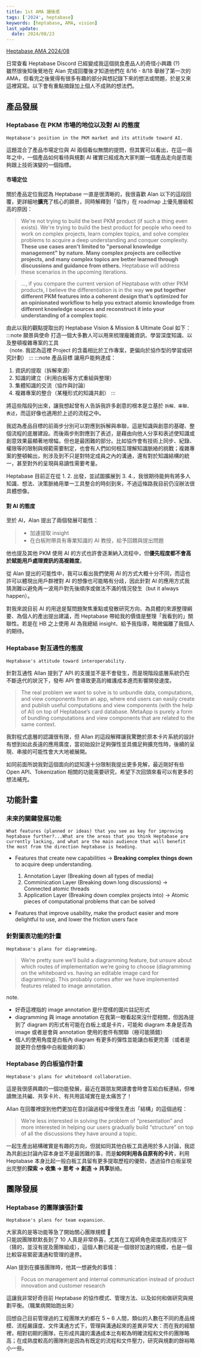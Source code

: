```yaml
---
title: 1st AMA 讀後感
tags: ['2024', heptabase]
keywords: [heptabase, AMA, vision]
last_update:
  date: 2024/08/23
---
```

[Heptabase AMA 2024/08](https://discord.com/channels/812292969183969301/1274713700695019520/1275397401334779904)

日常查看 Heptabase Discord 已經變成我這個挑食產品人的奇怪小興趣 (?)  
雖然很後知後覺地在 Alan 完成回覆後才知道他們在 8/16 - 8/18 舉辦了第一次的 AMA，但看完之後覺得有很多有趣的部分與想記錄下來的想法或問題，於是又來這裡寫寫。以下會有重點摘錄加上個人不成熟的想法們。


## 產品發展
### Heptabase 在 PKM 市場的地位以及對 AI 的態度
`Heptabase's position in the PKM market and its attitude toward AI.`

這題混合了產品市場定位與 AI 兩個看似無關的提問，但其實可以看出，在這一兩年之中，一個產品如何看待與規劃 AI 確實已經成為大家判斷一個產品走向是否能夠跟上技術演變的一個指標。  

#### 市場定位
關於產品定位我認為 Heptabase 一直是很清晰的，我很喜歡 Alan 以下的這段回覆，更詳細地**擴充**了核心的願景，同時解釋到「協作」在 roadmap 上優先層級較高的原因：

> We're not trying to build the best PKM product (if such a thing even exists). We're trying to build the best product for people who need to work on complex projects, learn complex topics, and solve complex problems to acquire a deep understanding and conquer complexity. **These use cases aren't limited to "personal knowledge management" by nature. Many complex projects are collective projects, and many complex topics are better learned through discussions and guidance from others.** Heptabase will address these scenarios in the upcoming iterations.

> ..., if you compare the current version of Heptabase with other PKM products, I believe the differentiation is in the way **we put together different PKM features into a coherent design that’s optimized for an opinionated workflow to help you extract atomic knowledge from different knowledge sources and reconstruct it into your understanding of a complex topic**.

由此以我的觀點提取出的 Heptabase Vision & Mission & Ultimate Goal 如下：
:::note 願景與使命
打造一個大多數人可以用來梳理龐雜資訊、學習深度知識、以及整頓複雜專案的工具  
（note. 我認為這裡 Project 的含義相比於工作專案，更偏向於協作型的學習或研究計劃）
:::
:::note 產品目標
讓用戶能夠達成：
1. 資訊的提取（拆解來源）
2. 知識的建立（利用白板等方式重組與整理）
3. 集體知識的交流（協作與討論）
4. 複雜專案的整合（某種形式的知識共創）
:::

將這些階段列出來，讓我想起曾有人告訴我許多創意的根本是立基於 `拆解、串聯、表述`，而這好像也適用於上述的流程之中。  

我認為產品目標的前兩步分別可以對應到拆解與串聯，這是知識與創意的基礎、整個流程的底層建設。而後兩步則對應到了表述，是藉由向他人分享和表述使知識或創意效果最顯著地增幅，但也是最困難的部分。比如協作會有技術上同步、紀錄、權限等的限制與規範需要制定，也會有人們如何相互理解知識脈絡的挑戰；複雜專案的整頓輸出，則涉及到不只是對特定成員之內的溝通，還有對於知識結構的統一，甚至對外的呈現與易讀性需要考量。

Heptabase 目前正在從 1. 2. 出發，並試圖擴展到 3. 4.，我很期待能夠有將多人知識、想法、決策脈絡用單一工具整合的時刻到來，不過這條路我目前仍沒辦法很具體想像。

#### 對 AI 的態度

至於 AI，Alan 提出了兩個發展可能性：
> - 加速提取 insight
> - 在白板附帶具有專業知識的 AI 教授，給予回饋與提出問題

他也提及其他 PKM 使用 AI 的方式也許會逐漸納入流程中，但**優先程度都不會高於賦能用戶處理資訊的高複雜度**。

從 Alan 提出的可能性中，我可以看出我們使用 AI 的方式大概十分不同，而這也許可以體現出用戶群裡對 AI 的想像也可能略有分歧，因此針對 AI 的應用方式我猜測難以避免再一波用戶對先後順序或做法不滿的情況發生（but it always happen）。

對我來說目前 AI 的用途是幫問題聚焦重點或發散研究方向、為具體的來源整理綱要、為個人的產出提出建議，而 Heptabase 帶給我的價值是整理「我看到的」關聯性。若是在 HB 之上使用 AI 為我總結 insight、給予我指導，略微偏離了我個人的期待。

### Heptabase 對互通性的態度
`Heptabase's attitude toward interoperability.`

針對互通性 Allan 提到了 API 的支援並不是不會發生，而是現階段底層系統仍在不斷迭代的狀況下，發布 API 會導致更高的維護成本進而影響開發速度。

> The real problem we want to solve is to unbundle data, computations, and view components from an app, where end users can easily create and publish useful computations and view components (with the help of AI) on top of Heptabase’s card database. MetaApp is purely a form of bundling computations and view components that are related to the same context.

我對程式底層的認識很有限，但 Allan 的這段解釋讓我驚艷於原本卡片系統的設計有想到如此長遠的應用廣度，當初始設計足夠彈性並具備足夠擴充性時，後續的呈現、串接的可能性會大大地被展開。

如同前面所說我對這個面向的認知還十分限制我提出更多見解，最近剛好有些 Open API、Tokenization 相關的功能需要研究，希望下次回頭來看可以有更多的想法補充。

## 功能計畫
### 未來的關鍵發展功能
`What features (planned or ideas) that you see as key for improving heptabase further?...What are the areas that you think Heptabase are currently lacking, and what are the main audience that will benefit the most from the direction heptabase is heading.`

- Features that create new capabilities → **Breaking complex things down** to acquire deep understanding.
    1. Annotation Layer (Breaking down all types of media) 
    2. Comminication Layer (Breaking down long discussions) → Connected atomic threads
    3. Application Layer (Breaking down complex projects into) → Atomic pieces of computational problems that can be solved

- Features that improve usability, make the product easier and more delightful to use, and lower the friction users face

### 針對圖表功能的計畫
`Heptabase's plans for diagramming.`

> We’re pretty sure we’ll build a diagramming feature, but unsure about which routes of implementation we’re going to choose (diagramming on the whiteboard vs. having an editable image card for diagramming). This probably comes after we have implemented features related to image annotation.

note.
- 好奇這裡指的 image annotation 是什麼樣的圖片註記形式
- diagramming 與 image annotation 在我第一眼看起來沒什麼相關，但因為提到了 diagram 的形式有可能在白板上或是卡片，可能和 diagram 本身是否為 image 或者是會與 annotation 使用的套件有關聯（極可能猜錯）
- 個人的使用角度是白板內 diagram 有更多的彈性並能讓白板更完善（或者是說更符合想像中白板能做的事）

### Heptabase 的白板協作計畫
`Heptabase's plans for whiteboard collaboration.`

這是我很感興趣的一個功能發展，最近在跟朋友開讀書會時會互給白板連結，但唯讀無法共編、共享卡片、有共用區域實在是太痛苦了！

Allan 在回覆裡提到他們更加在意討論過程中慢慢生產出「結構」的這個過程：

> We’re less interested in solving the problem of “presentation” and more interested in helping our users gradually build “structure” on top of all the discussions they have around a topic.

一起生產出結構確實是有趣的方向，但就如同其他白板工具適用於多人討論，我認為共創出討論內容本身並不是最困難的事，而是**如何利用各自原有的卡片**，利用 Heptabase 本身比起一般白板工具留有更多提取歷程的優勢，透過協作白板呈現出完整的**探索 → 收集 → 思考 → 創造 → 共享**脈絡。

## 團隊發展
### Heptabase 的團隊擴張計畫
`Heptabase's plans for team expansion.`

大家真的是等功能等急了開始關心團隊規模 🤣  
只能說團隊默默長到了 10 人真是非常恭喜，尤其在工程師角色密度高的情況下（猜的，並沒有提及團隊組成），這個人數已經是一個很好加速的規模，也是一個比較容易緊密溝通和管理的邊界。

Alan 提到在擴張團隊時，他其一想避免的事情：
> Focus on management and internal communication instead of product innovation and customer research

這讓我非常好奇目前 Heptabase 的協作模式、管理方法、以及如何和做研究與規劃平衡。（職業病開始跑出來）  

回想自己目前管理過的工程團隊大約都在 5 ~ 6 人間，類似的人數在不同的產品規模、流程嚴謹度、文件溝通方式下，管理與溝通起來的差異非常大：而在我的經驗裡，相對初期的團隊，在形成共識的溝通成本比有較為明確流程和文件的團隊略高；在成熟度較高的團隊則是因為有既定的流程和文件壓力，研究與規劃的餘裕略小一些。  
